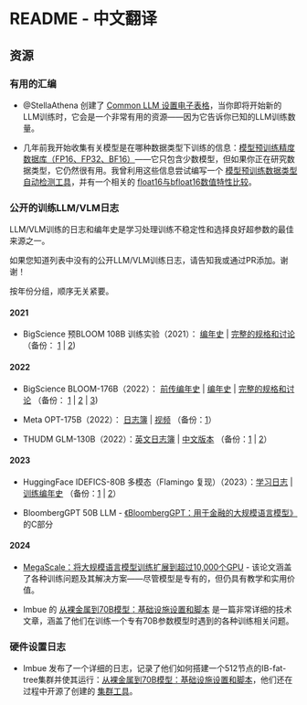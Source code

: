 # README - 中文翻译

## 资源

### 有用的汇编

- @StellaAthena 创建了 [Common LLM 设置电子表格](https://docs.google.com/spreadsheets/d/14vbBbuRMEHoqeuMHkTfw3uiZVmyXNuoSp8s-aHvfvZk/edit#gid=0)，当你即将开始新的LLM训练时，它会是一个非常有用的资源——因为它告诉你已知的LLM训练数量。

- 几年前我开始收集有关模型是在哪种数据类型下训练的信息：[模型预训练精度数据库（FP16、FP32、BF16）](https://discuss.huggingface.co/t/model-pre-training-precision-database-fp16-fp32-bf16/5671)——它只包含少数模型，但如果你正在研究数据类型，它仍然很有用。我曾利用这些信息尝试编写一个 [模型预训练数据类型自动检测工具](https://github.com/stas00/ml-ways/blob/master/numbers/detect-model-pretrained-in-bf16-fp16-fp32.ipynb)，并有一个相关的 [float16与bfloat16数值特性比较](https://github.com/stas00/ml-ways/blob/master/numbers/bfloat16-vs-float16-study.ipynb)。

### 公开的训练LLM/VLM日志

LLM/VLM训练的日志和编年史是学习处理训练不稳定性和选择良好超参数的最佳来源之一。

如果您知道列表中没有的公开LLM/VLM训练日志，请告知我或通过PR添加。谢谢！

按年份分组，顺序无关紧要。

#### 2021

- BigScience 预BLOOM 108B 训练实验（2021）：
[编年史](https://github.com/bigscience-workshop/bigscience/blob/master/train/tr8-104B-wide/chronicles.md) |
[完整的规格和讨论](https://github.com/bigscience-workshop/bigscience/blob/master/train/tr8-104B-wide)
（备份：
[1](https://github.com/stas00/bigscience-backup/blob/master/train/tr8-104B-wide/chronicles.md) |
[2](https://github.com/stas00/bigscience-backup/blob/master/train/tr8-104B-wide))

#### 2022

- BigScience BLOOM-176B（2022）：
[前传编年史](https://github.com/bigscience-workshop/bigscience/blob/master/train/tr11-176B-ml/chronicles-prequel.md) |
[编年史](https://github.com/bigscience-workshop/bigscience/blob/master/train/tr11-176B-ml/chronicles.md) |
[完整的规格和讨论](https://github.com/bigscience-workshop/bigscience/blob/master/train/tr11-176B-ml/)
（备份：
[1](https://github.com/stas00/bigscience-backup/blob/master/train/tr11-176B-ml/chronicles-prequel.md) |
[2](https://github.com/stas00/bigscience-backup/blob/master/train/tr11-176B-ml/chronicles.md) |
[3](https://github.com/stas00/bigscience-backup/blob/master/train/tr11-176B-ml/))

- Meta OPT-175B（2022）：
[日志簿](https://github.com/facebookresearch/metaseq/tree/main/projects/OPT/chronicles) | [视频](https://www.youtube.com/watch?v=p9IxoSkvZ-M) （备份：[1](https://github.com/stas00/metaseq-backup/tree/main/projects/OPT/chronicles)）

- THUDM GLM-130B（2022）：[英文日志簿](https://github.com/THUDM/GLM-130B/blob/main/logs/main-log-en.md) | [中文版本](https://github.com/THUDM/GLM-130B/blob/main/logs/main-log.md) （备份：[1](https://github.com/stas00/GLM-130B-backup/blob/main/logs/main-log-en.md) | [2](https://github.com/stas00/GLM-130B-backup/blob/main/logs/main-log.md)）

#### 2023

- HuggingFace IDEFICS-80B 多模态（Flamingo 复现）（2023）：[学习日志](https://github.com/huggingface/m4-logs/blob/master/memos/README.md) | [训练编年史](https://github.com/huggingface/m4-logs/blob/master/tr-190-80b/chronicles.md) （备份：[1](https://github.com/stas00/m4-logs-backup/blob/master/memos/README.md) | [2](https://github.com/stas00/m4-logs-backup/blob/master/tr-190-80b/chronicles.md)）

- BloombergGPT 50B LLM - [《BloombergGPT：用于金融的大规模语言模型》](https://arxiv.org/abs/2303.17564) 的C部分

#### 2024

- [MegaScale：将大规模语言模型训练扩展到超过10,000个GPU](https://arxiv.org/abs/2402.15627) - 该论文涵盖了各种训练问题及其解决方案——尽管模型是专有的，但仍具有教学和实用价值。

- Imbue 的 [从裸金属到70B模型：基础设施设置和脚本](https://imbue.com/research/70b-infrastructure/) 是一篇非常详细的技术文章，涵盖了他们在训练一个专有70B参数模型时遇到的各种训练相关问题。

### 硬件设置日志

- Imbue 发布了一个详细的日志，记录了他们如何搭建一个512节点的IB-fat-tree集群并使其运行：[从裸金属到70B模型：基础设施设置和脚本](https://imbue.com/research/70b-infrastructure/)，他们还在过程中开源了创建的 [集群工具](https://github.com/imbue-ai/cluster-health)。